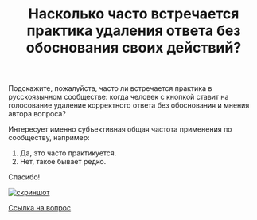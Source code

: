 ﻿---
title: "Насколько часто встречается практика удаления ответа без обоснования своих действий?"
se.owner.user_id: 329316
se.owner.display_name: "Sergey Fedorov"
se.owner.link: "https://ru.meta.stackoverflow.com/users/329316/sergey-fedorov"
se.link: "https://ru.meta.stackoverflow.com/questions/10821/%d0%9d%d0%b0%d1%81%d0%ba%d0%be%d0%bb%d1%8c%d0%ba%d0%be-%d1%87%d0%b0%d1%81%d1%82%d0%be-%d0%b2%d1%81%d1%82%d1%80%d0%b5%d1%87%d0%b0%d0%b5%d1%82%d1%81%d1%8f-%d0%bf%d1%80%d0%b0%d0%ba%d1%82%d0%b8%d0%ba%d0%b0-%d1%83%d0%b4%d0%b0%d0%bb%d0%b5%d0%bd%d0%b8%d1%8f-%d0%be%d1%82%d0%b2%d0%b5%d1%82%d0%b0-%d0%b1%d0%b5%d0%b7-%d0%be%d0%b1%d0%be%d1%81%d0%bd%d0%be%d0%b2%d0%b0%d0%bd%d0%b8%d1%8f-%d1%81%d0%b2%d0%be%d0%b8%d1%85-%d0%b4%d0%b5%d0%b9%d1%81%d1%82"
se.question_id: 10821
se.post_type: question
---
<p>Подскажите, пожалуйста, часто ли встречается практика в русскоязычном сообществе: когда человек с кнопкой ставит на голосование удаление корректного ответа без обоснования и мнения автора вопроса?</p>
<p>Интересует именно субъективная  общая частота применения по сообществу, например:</p>
<ol>
<li>Да, это часто практикуется.</li>
<li>Нет, такое бывает редко.</li>
</ol>
<p>Спасибо!</p>
<p><a href="https://i.stack.imgur.com/hnaqa.jpg" rel="nofollow noreferrer"><img src="https://i.stack.imgur.com/hnaqa.jpg" alt="скриншот" /></a></p>
<p><a href="https://ru.stackoverflow.com/questions/1140802/ruby-%D0%BC%D0%B0%D1%81%D1%81%D0%B8%D0%B2-%D0%BA%D0%BE%D0%BD%D1%81%D1%82%D0%B0%D0%BD%D1%82%D0%B0-%D0%B2-%D0%BA%D0%BB%D0%B0%D1%81%D1%81%D0%B5/1175088">Ссылка на вопрос</a></p>
